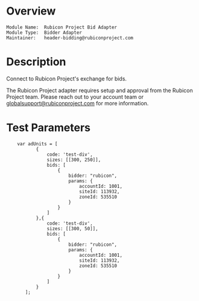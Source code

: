 # Overview

```
Module Name:  Rubicon Project Bid Adapter
Module Type:  Bidder Adapter
Maintainer:   header-bidding@rubiconproject.com
```

# Description

Connect to Rubicon Project's exchange for bids.

The Rubicon Project adapter requires setup and approval from the
Rubicon Project team. Please reach out to your account team or
globalsupport@rubiconproject.com for more information.

# Test Parameters
```
    var adUnits = [
           {
               code: 'test-div',
               sizes: [[300, 250]],
               bids: [
                   {
                       bidder: "rubicon",
                       params: {
                           accountId: 1001,
                           siteId: 113932,
                           zoneId: 535510
                       }
                   }
               ]
           },{
               code: 'test-div',
               sizes: [[300, 50]],
               bids: [
                   {
                       bidder: "rubicon",
                       params: {
                           accountId: 1001,
                           siteId: 113932,
                           zoneId: 535510
                       }
                   }
               ]
           }
       ];
```
